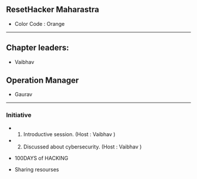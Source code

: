 ## ResetHacker Maharastra
- Color Code : Orange

---
## Chapter leaders:
- Vaibhav 

## Operation Manager
- Gaurav
---

### Initiative
- 1. Introductive session. (Host : Vaibhav  )
- 2. Discussed about cybersecurity. (Host : Vaibhav )

- 100DAYS of HACKING
-  Sharing resourses









